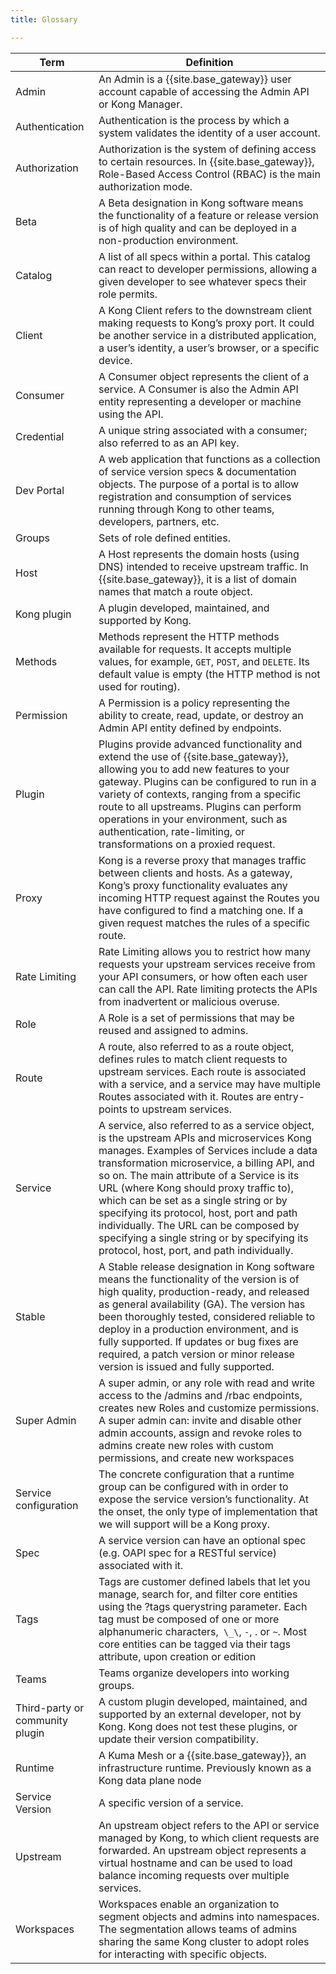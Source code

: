 ```yaml
---
title: Glossary

---
```


| Term      | Definition |
| ----------- | ----------- |
|Admin | An Admin is a {{site.base_gateway}} user account capable of accessing the Admin API or Kong Manager. |
|Authentication| Authentication is the process by which a system validates the identity of a user account. |
|Authorization| Authorization is the system of defining access to certain resources. In {{site.base_gateway}}, Role-Based Access Control (RBAC) is the main authorization mode. |
|Beta| A Beta designation in Kong software means the functionality of a feature or release version is of high quality and can be deployed in a non-production environment. |
|Catalog| A list of all specs within a portal. This catalog can react to developer permissions, allowing a given developer to see whatever specs their role permits.|
|Client| A Kong Client refers to the downstream client making requests to Kong’s proxy port. It could be another service in a distributed application, a user’s identity, a user’s browser, or a specific device. |
|Consumer| A Consumer object represents the client of a service. A Consumer is also the Admin API entity representing a developer or machine using the API. |
|Credential| A unique string associated with a consumer; also referred to as an API key.      |
|Dev Portal| A web application that functions as a collection of service version specs & documentation objects. The purpose of a portal is to allow registration and consumption of services running through Kong to other teams, developers, partners, etc.|
|Groups| Sets of role defined entities.|
|Host | A Host represents the domain hosts (using DNS) intended to receive upstream traffic. In {{site.base_gateway}}, it is a list of domain names that match a route object. |
| Kong plugin|  A plugin developed, maintained, and supported by Kong.|
|Methods| Methods represent the HTTP methods available for requests. It accepts multiple values, for example, `GET`, `POST`, and `DELETE`. Its default value is empty (the HTTP method is not used for routing). |
|Permission| A Permission is a policy representing the ability to create, read, update, or destroy an Admin API entity defined by endpoints.|
|Plugin| Plugins provide advanced functionality and extend the use of {{site.base_gateway}}, allowing you to add new features to your gateway. Plugins can be configured to run in a variety of contexts, ranging from a specific route to all upstreams. Plugins can perform operations in your environment, such as authentication, rate-limiting, or transformations on a proxied request.|
|Proxy| Kong is a reverse proxy that manages traffic between clients and hosts. As a gateway, Kong’s proxy functionality evaluates any incoming HTTP request against the Routes you have configured to find a matching one. If a given request matches the rules of a specific route. |
|Rate Limiting| Rate Limiting allows you to restrict how many requests your upstream services receive from your API consumers, or how often each user can call the API. Rate limiting protects the APIs from inadvertent or malicious overuse.|
|Role |A Role is a set of permissions that may be reused and assigned to admins.|
|Route| A route, also referred to as a route object, defines rules to match client requests to upstream services. Each route is associated with a service, and a service may have multiple Routes associated with it. Routes are entry-points to upstream services.|
|Service| A service, also referred to as a service object, is the upstream APIs and microservices Kong manages. Examples of Services include a data transformation microservice, a billing API, and so on. The main attribute of a Service is its URL (where Kong should proxy traffic to), which can be set as a single string or by specifying its protocol, host, port and path individually. The URL can be composed by specifying a single string or by specifying its protocol, host, port, and path individually. |
|Stable| A Stable release designation in Kong software means the functionality of the version is of high quality, production-ready, and released as general availability (GA). The version has been thoroughly tested, considered reliable to deploy in a production environment, and is fully supported. If updates or bug fixes are required, a patch version or minor release version is issued and fully supported.|
|Super Admin| A super admin, or any role with read and write access to the /admins and /rbac endpoints, creates new Roles and customize permissions. A super admin can: invite and disable other admin accounts, assign and revoke roles to admins create new roles with custom permissions, and create new workspaces|
|Service configuration| The concrete configuration that a runtime group can be configured with in order to expose the service version’s functionality. At the onset, the only type of implementation that we will support will be a Kong proxy.|
|Spec| A service version can have an optional spec (e.g. OAPI spec for a RESTful service) associated with it.    |
|Tags| Tags are customer defined labels that let you manage, search for, and filter core entities using the ?tags querystring parameter. Each tag must be composed of one or more alphanumeric characters,` \_\`, `-`, . or `~`. Most core entities can be tagged via their tags attribute, upon creation or edition|
|Teams| Teams organize developers into working groups.|
|Third-party or community plugin| A custom plugin developed, maintained, and supported by an external developer, not by Kong. Kong does not test these plugins, or update their version compatibility.|
|Runtime| A Kuma Mesh or a {{site.base_gateway}}, an infrastructure runtime. Previously known as a Kong data plane node     |
|Service Version| A specific version of a service.|
|Upstream| An upstream object refers to the API or service managed by Kong, to which client requests are forwarded. An upstream object represents a virtual hostname and can be used to load balance incoming requests over multiple services.|
|Workspaces| Workspaces enable an organization to segment objects and admins into namespaces. The segmentation allows teams of admins sharing the same Kong cluster to adopt roles for interacting with specific objects.|
